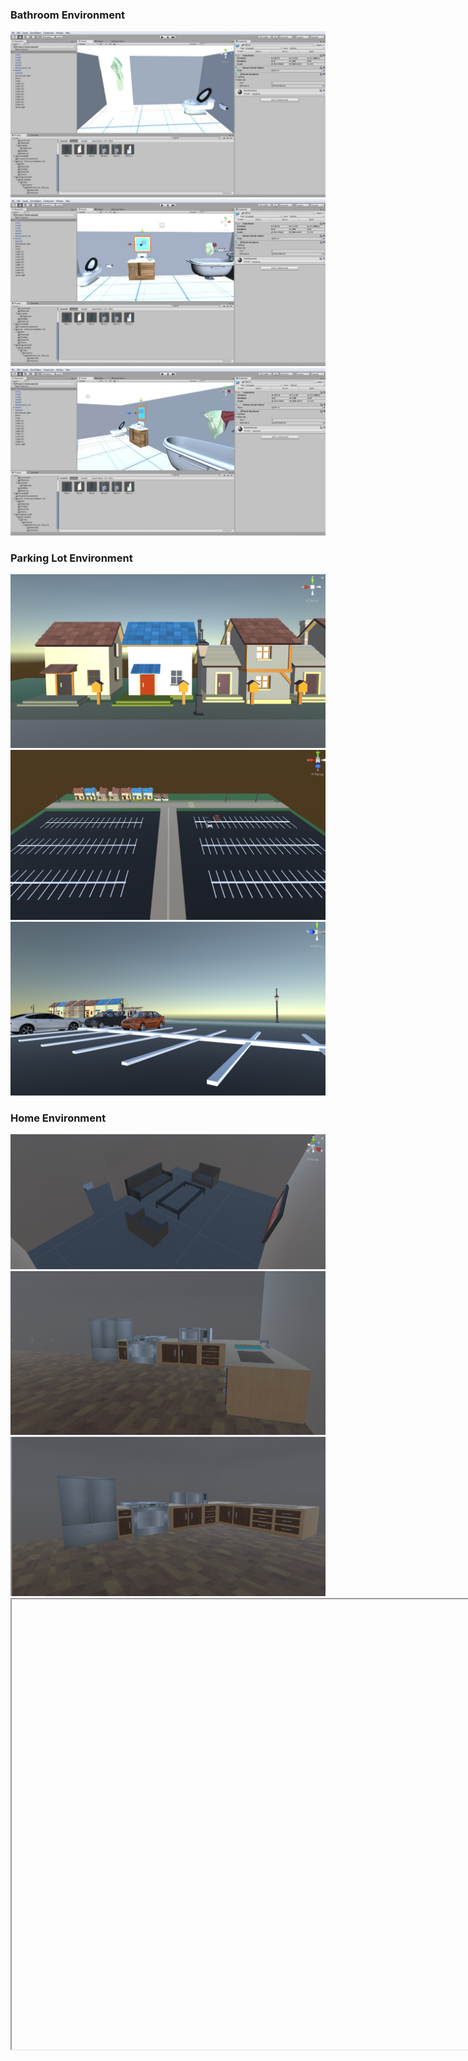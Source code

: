 ### Bathroom Environment
<img src="Environment Screenshots-1.jpg" />
<img src="Environment Screenshots1-1.jpg" />
<img src="Environment Screenshots2-1.jpg" />

### Parking Lot Environment
<img src="Screen Shot 2018-01-25 at 1.59.34 PM.png" />
<img src="Screen Shot 2018-01-25 at 2.21.21 PM.png" />
<img src="Screen Shot 2018-01-25 at 2.22.24 PM.png" />

### Home Environment
<img src="Copy of Living Room.PNG" />
<img src="Kitchen Parrallel view 2.PNG" />
<img src="Kitchen appliance view.PNG" />
<iframe width="1280" height="720">
src="https://www.youtube.com/embed/yZbYtV4E4Zg?ecver=1" frameborder="0" allow="autoplay; encrypted-media" allowfullscreen></iframe>
